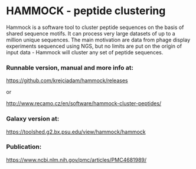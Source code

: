 # HAMMOCK - peptide clustering
Hammock is a software tool to cluster peptide sequences on the basis of shared sequence motifs. It can process very large datasets of up to a million unique sequences. The main motivation are data from phage display experiments sequenced using NGS, but no limits are put on the origin of input data - Hammock will cluster any set of peptide sequences.

### Runnable version, manual and more info at: 
<https://github.com/krejciadam/hammock/releases>

or

<http://www.recamo.cz/en/software/hammock-cluster-peptides/>

### Galaxy version at: 
<https://toolshed.g2.bx.psu.edu/view/hammock/hammock>

### Publication: 
<https://www.ncbi.nlm.nih.gov/pmc/articles/PMC4681989/>
